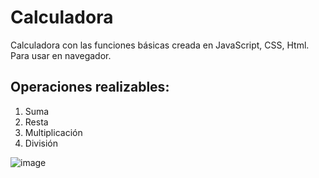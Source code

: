 # Calculadora
Calculadora con las funciones básicas creada en JavaScript, CSS, Html.
Para usar en navegador. 

## Operaciones realizables: 
1. Suma
2. Resta
3. Multiplicación
4. División

![image](https://user-images.githubusercontent.com/115635199/196204031-71944196-a1e3-4b6c-8b5c-b11a6881b3f6.png)

